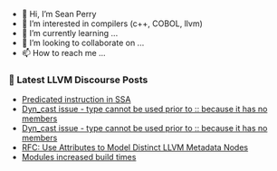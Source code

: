 - 👋 Hi, I’m Sean Perry
- 👀 I’m interested in compilers (c++, COBOL, llvm)
- 🌱 I’m currently learning ...
- 💞️ I’m looking to collaborate on ...
- 📫 How to reach me ...

<!---
s66perry/s66perry is a ✨ special ✨ repository because its `README.md` (this file) appears on your GitHub profile.
You can click the Preview link to take a look at your changes.
--->
### 📕 Latest LLVM Discourse Posts

<!-- DISCOURSE-LLVM:START -->
- [Predicated instruction in SSA](https://discourse.llvm.org/t/predicated-instruction-in-ssa/69732#post_5)
- [Dyn_cast issue - type cannot be used prior to :: because it has no members](https://discourse.llvm.org/t/dyn-cast-issue-type-cannot-be-used-prior-to-because-it-has-no-members/69919#post_4)
- [Dyn_cast issue - type cannot be used prior to :: because it has no members](https://discourse.llvm.org/t/dyn-cast-issue-type-cannot-be-used-prior-to-because-it-has-no-members/69919#post_3)
- [RFC: Use Attributes to Model Distinct LLVM Metadata Nodes](https://discourse.llvm.org/t/rfc-use-attributes-to-model-distinct-llvm-metadata-nodes/69924#post_2)
- [Modules increased build times](https://discourse.llvm.org/t/modules-increased-build-times/68755#post_12)
<!-- DISCOURSE-LLVM:END -->
